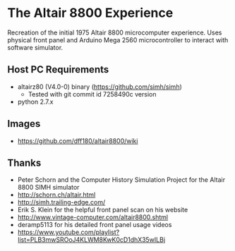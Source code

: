 # The Altair 8800 Experience
Recreation of the initial 1975 Altair 8800 microcomputer experience. Uses physical front panel and Arduino Mega 2560 microcontroller to interact with software simulator.

## Host PC Requirements
* altairz80 (V4.0-0) binary (https://github.com/simh/simh)
  * Tested with git commit id 7258490c version
* python 2.7.x

## Images
* https://github.com/dff180/altair8800/wiki

## Thanks
* Peter Schorn and the Computer History Simulation Project for the Altair 8800 SIMH simulator
 * http://schorn.ch/altair.html 
 * http://simh.trailing-edge.com/ 
* Erik S. Klein for the helpful front panel scan on his website
 * http://www.vintage-computer.com/altair8800.shtml
* deramp5113 for his detailed front panel usage videos
 * https://www.youtube.com/playlist?list=PLB3mwSROoJ4KLWM8KwK0cD1dhX35wILBj

